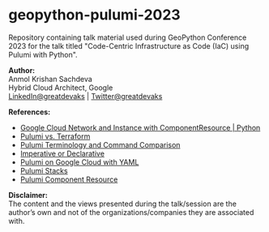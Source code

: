 # geopython-pulumi-2023
Repository containing talk material used during GeoPython Conference 2023 for the talk titled "Code-Centric Infrastructure as Code (IaC) using Pulumi with Python".

**Author:**</br>
Anmol Krishan Sachdeva</br>
Hybrid Cloud Architect, Google</br>
[LinkedIn@greatdevaks](https://www.linkedin.com/in/greatdevaks) | [Twitter@greatdevaks](https://www.twitter.com/greatdevaks)

**References:**
- [Google Cloud Network and Instance with ComponentResource | Python](https://www.pulumi.com/registry/packages/gcp/how-to-guides/gcp-py-network-component/)
- [Pulumi vs. Terraform](https://www.pulumi.com/docs/intro/vs/terraform/)
- [Pulumi Terminology and Command Comparison](https://www.pulumi.com/docs/intro/vs/terraform/terminology/)
- [Imperative or Declarative](https://www.pulumi.com/blog/pulumi-is-imperative-declarative-imperative/)
- [Pulumi on Google Cloud with YAML](https://codelabs.developers.google.com/use-pulumi-on-google-cloud-yaml)
- [Pulumi Stacks](https://www.pulumi.com/docs/intro/concepts/stack/)
- [Pulumi Component Resource](https://www.pulumi.com/docs/intro/concepts/resources/components/)

**Disclaimer:**</br>
The content and the views presented during the talk/session are the author’s own and not of the organizations/companies they are associated with.
